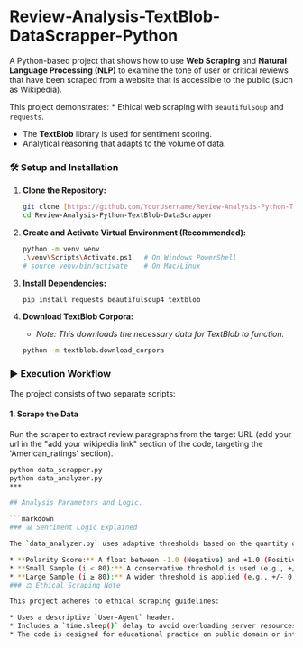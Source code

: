 # Review-Analysis-TextBlob-DataScrapper-Python   

A Python-based project that shows how to use **Web Scraping** and **Natural Language Processing (NLP)** to examine the tone of user or critical reviews that have been scraped from a website that is accessible to the public (such as Wikipedia).

This project demonstrates: * Ethical web scraping with `BeautifulSoup` and `requests`.
* The **TextBlob** library is used for sentiment scoring.
* Analytical reasoning that adapts to the volume of data.
 ### 🛠️ Setup and Installation

1.  **Clone the Repository:**
    ```bash
    git clone [https://github.com/YourUsername/Review-Analysis-Python-TextBlob-DataScrapper.git](https://github.com/mohammedjacil272-gif/Review-Analysis-Python-TextBlob-DataScrapper.git)
    cd Review-Analysis-Python-TextBlob-DataScrapper
    ```

2.  **Create and Activate Virtual Environment (Recommended):**
    ```bash
    python -m venv venv
    .\venv\Scripts\Activate.ps1   # On Windows PowerShell
    # source venv/bin/activate    # On Mac/Linux
    ```

3.  **Install Dependencies:**
    ```bash
    pip install requests beautifulsoup4 textblob
    ```

4.  **Download TextBlob Corpora:**
    * *Note: This downloads the necessary data for TextBlob to function.*
    ```bash
    python -m textblob.download_corpora
    ```
### ▶️ Execution Workflow

The project consists of two separate scripts:

#### **1. Scrape the Data**

Run the scraper to extract review paragraphs from the target URL (add your url in the "add your wikipedia link" section of the code, targeting the 'American_ratings' section).

```bash
python data_scrapper.py
python data_analyzer.py
***

## Analysis Parameters and Logic.

```markdown
### 📊 Sentiment Logic Explained

The `data_analyzer.py` uses adaptive thresholds based on the quantity of scraped reviews (`i`):

* **Polarity Score:** A float between -1.0 (Negative) and +1.0 (Positive).
* **Small Sample (i < 80):** A conservative threshold is used (e.g., +/- 0.05) to classify sentiment, as the average is less reliable.
* **Large Sample (i ≥ 80):** A wider threshold is applied (e.g., +/- 0.2) because the large number of samples provides higher confidence in the average result.
### ⚖️ Ethical Scraping Note

This project adheres to ethical scraping guidelines:

* Uses a descriptive `User-Agent` header.
* Includes a `time.sleep()` delay to avoid overloading server resources.
* The code is designed for educational practice on public domain or intentionally open content (like Wikipedia). Users are advised to review the `robots.txt` file of any new target site before scraping.
